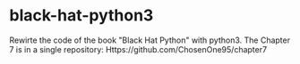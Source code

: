 # black-hat-python3
Rewirte the code of the book "Black Hat Python" with python3.
The Chapter 7 is in a single repository: Https://github.com/ChosenOne95/chapter7
